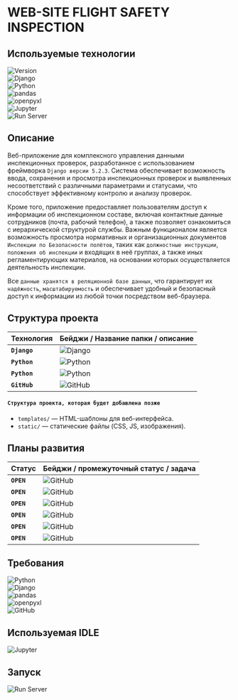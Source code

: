 # **WEB-SITE FLIGHT SAFETY INSPECTION**

## Используемые технологии

![Version](https://img.shields.io/badge/project%20ver-0.1-brightgreen)  
![Django](https://img.shields.io/badge/django-5.2.3-green?logo=django&logoColor=white)  
![Python](https://img.shields.io/badge/python-3.12%2B-blue?logo=python&logoColor=white)  
![pandas](https://img.shields.io/badge/pandas-data%20analysis-blue?logo=pandas&logoColor=white)  
![openpyxl](https://img.shields.io/badge/openpyxl-Excel%20import%2Fexport-007ACC?logo=python&logoColor=white)  
![Jupyter](https://img.shields.io/badge/Jupyter%20Lab-IDE%20&%20Data%20Analysis-orange?logo=jupyter&logoColor=white)  
![Run Server](https://img.shields.io/badge/runserver-manage.py%20runserver-brightgreen)

## Описание
Веб-приложение для комплексного управления данными инспекционных проверок, разработанное с использованием фреймворка `Django версии 5.2.3`. Система обеспечивает возможность ввода, сохранения и просмотра инспекционных проверок и выявленных несоответствий с различными параметрами и статусами, что способствует эффективному контролю и анализу проверок.

Кроме того, приложение предоставляет пользователям доступ к информации об инспекционном составе, включая контактные данные сотрудников (почта, рабочий телефон), а также позволяет ознакомиться с иерархической структурой службы. Важным функционалом является возможность просмотра нормативных и организационных документов `Инспекции по Безопасности полётов`, таких как `должностные инструкции`, `положения об инспекции` и входящих в неё группах, а также иных регламентирующих материалов, на основании которых осуществляется деятельность инспекции.

Все `данные хранятся в реляционной базе данных`, что гарантирует их `надёжность`, `масштабируемость` и обеспечивает удобный и безопасный доступ к информации из любой точки посредством веб-браузера.

## Структура проекта
| Технология                | Бейджи / Название папки / описание |
|--------------------------|---------------------------------------------------------------------------------------------------------------------------------------------|
| **`Django`** | ![Django](https://img.shields.io/badge/flightsafetyinspection-основной%20модуль%20Django--проекта-brightgreen?logo=django&logoColor=white) |
| **`Python`** | ![Python](https://img.shields.io/badge/.djvenv-виртуальное%20окружение-orange?logo=python&logoColor=white) |  
| **`Python`** | ![Python](https://img.shields.io/badge/requirements.txt-список%20зависимостей%20проекта-blue?logo=python&logoColor=white) |
| **`GitHub`** | ![GitHub](https://img.shields.io/badge/README.md-описание%20проекта-blue?logo=github&logoColor=white) |

#### `Структура проекта, которая будет добавлена позже`
- `templates/` — HTML-шаблоны для веб-интерфейса.
- `static/` — статические файлы (CSS, JS, изображения).

## Планы развития
| Статус                | Бейджи / промежуточный статус / задача |
|--------------------------|---------------------------------------------------------------------------------------------------------------------------------------------|
| **`OPEN`** | ![GitHub](https://img.shields.io/badge/open-написание%20шаблонов%20HTML%20&%20CSS%20файлов-yellow?logo=github&logoColor=white) |
| **`OPEN`** | ![GitHub](https://img.shields.io/badge/open-наполнение%20БД%20информацией%20по%20сотрудникам%20инспекции-yellow?logo=github&logoColor=white) |
| **`OPEN`** | ![GitHub](https://img.shields.io/badge/open-Расширение%20функциональности%20аудита,%20добавление%20фильтрации%20и%20поиска%20записей-yellow?logo=github&logoColor=white) |
| **`OPEN`** | ![GitHub](https://img.shields.io/badge/open-Реализация%20системы%20ролей%20и%20прав%20доступа-yellow?logo=github&logoColor=white) |
| **`OPEN`** | ![GitHub](https://img.shields.io/badge/open-Интеграция%20с%20внешними%20сервисами%20и%20экспорт%20данных-yellow?logo=github&logoColor=white) |
| **`OPEN`** | ![GitHub](https://img.shields.io/badge/open-Поддержка%20работы%20с%20мобильных%20устройств-yellow?logo=github&logoColor=white) |

## Требования
![Python](https://img.shields.io/badge/python-3.12%2B-blue?logo=python&logoColor=white)  
![Django](https://img.shields.io/badge/django-5.2.3-green?logo=django&logoColor=white)  
![pandas](https://img.shields.io/badge/pandas-для%20импорта/экспорта%20данных%20в%20Excel-blue?logo=pandas&logoColor=white)  
![openpyxl](https://img.shields.io/badge/openpyxl-для%20импорта/экспорта%20данных%20в%20Excel-007ACC?logo=python&logoColor=white)  
![GitHub](https://img.shields.io/badge/дополнительно%20смотри-requirements.txt-orange?logo=github&logoColor=white)

## Используемая IDLE
![Jupyter](https://img.shields.io/badge/Jupyter%20Lab-IDE%20&%20для%20анализа%20и%20обработки%20данных-orange?logo=jupyter&logoColor=white) 

## Запуск
![Run Server](https://img.shields.io/badge/запуск%20сайта-python%20manage.py%20runserver-brightgreen)